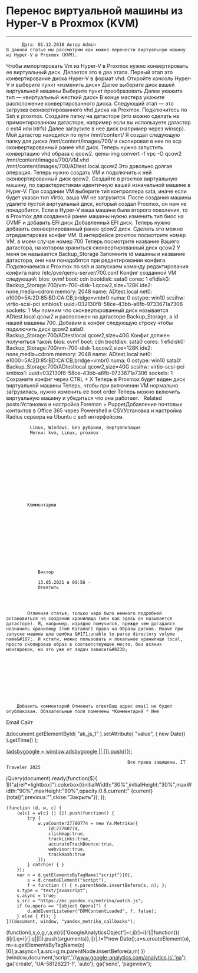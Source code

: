 #                 	Перенос виртуальной машины из Hyper-V в Proxmox (KVM)                	  
***            ***

			
            
		
    
	
    	  Дата: 01.12.2018 Автор Admin  
	В данной статье мы рассмотрим как можно перенести виртуальную машину из Hyper-V в Proxmox (KVM).
Чтобы импортировать Vm из Hyper-V в Proxmox нужно конвертировать ее виртуальный диск.
Делается это в два этапа.
Первый этап это конвертирование диска Hyper-V в формат vhd.
Откройте консоль Hyper-V и выберите пункт &#171;изменить диск&#187;
Далее выберите диск вашей виртуальной машины
Выберите пункт преобразовать
Далее укажите тип &#8212; &#171;виртуальный жесткий диск&#187;
В конце мастера укажите расположение конвертированного диска.
Следующий этап &#8212; это загрузка сконвертированного vhd диска на Proxmox.
Подключитесь по Ssh к proxmox.
Создайте папку на датасторе (это можно сделать на примонтированном датасторе, например если вы используете датастор с ext4 или btrfs)
Далее загрузите в нее диск (например через winscp).
Мой датастор находится по пути /mnt/content/
Я создал следующую папку для диска /mnt/content/images/700/ и скопировал в нее по scp сконвертированный ранее vhd диск.
Теперь нужно запустить конвертацию vhd образа с qcow2.
qemu-img convert -f vpc -O qcow2 /mnt/content/images/700/VM.vhd /mnt/content/images/700/ADtest.local.qcow2
Это довольно долгая операция.
Теперь нужно создать VM и подключить к ней сконвертированный диск qcow2.
Создайте в proxmox виртуальную машину, по характеристикам идентичную вашей изначальной машине в Hyper-V.
При создании VM выберите тип контроллера sata, иначе если будет указан тип Virtio, ваша VM не загрузится.
После создания машины удалите пустой виртуальный диск, который создал Proxmox, он нам не понадобится.
Если в Hyper-V ваша машина была второго поколения, то в Proxmox для созданной ранее машины нужно изменить тип биос на OVMF и добавить EFI диск
Добавленный EFI диск.
Теперь нужно добавить сконвертированный ранее qcow2 диск.
Сделать это можно отредактировав конфиг VM.
В интерфейсе proxmox посмотрите номер VM, в моем случае номер 700
Теперь посмотрите название Вашего датастора, на котором храниться сконвертированный диск qcow2
У меня он называется Backup_Storage
Запомните id машины и название датастора, они нам понадобятся при редактировании конфига.
Подключаемся к Proxmox по ssh и запускаем команду редактирования конфига
nano /etc/pve/qemu-server/700.conf
Конфиг созданной VM следующий:
bios: ovmf
boot: cdn
bootdisk: sata0
cores: 1
efidisk0: Backup_Storage:700/vm-700-disk-1.qcow2,size=128K
ide2: none,media=cdrom
memory: 2048
name: ADtest.local
net0: e1000=5A:2D:85:BD:CA:CB,bridge=vmbr0
numa: 0
ostype: win10
scsihw: virtio-scsi-pci
smbios1: uuid=032130f8-58ce-43bb-a6fb-9733671a7306
sockets: 1
Мы помним что сконвертированный диск называется ADtest.local.qcow2 и расположен на датасторе Backup_Storage, а id нашей машины 700.
Добавим в конфиг следующую строку чтобы подключить диск qcow2
sata0: Backup_Storage:700/ADtestlocal.qcow2,size=40G
Конфиг должен получиться такой:
bios: ovmf
boot: cdn
bootdisk: sata0
cores: 1
efidisk0: Backup_Storage:700/vm-700-disk-1.qcow2,size=128K
ide2: none,media=cdrom
memory: 2048
name: ADtest.local
net0: e1000=5A:2D:85:BD:CA:CB,bridge=vmbr0
numa: 0
ostype: win10
sata0: Backup_Storage:700/ADtestlocal.qcow2,size=40G
scsihw: virtio-scsi-pci
smbios1: uuid=032130f8-58ce-43bb-a6fb-9733671a7306
sockets: 1
Сохраните конфиг через CTRL + X
Теперь в Proxmox будет виден диск виртуальной машины
Теперь, чтобы при включении VM нормально загрузилась, нужно изменить ее boot order
Теперь можно включить виртуальную машину и убедиться что она работает.
&nbsp;
Related posts:Установка и настройка Foreman + PuppetДобавление почтовых контактов в Office 365 через Powershell и CSVУстановка и настройка Radius сервера на Ubuntu с веб интерфейсом.
        
             Linux, Windows, Без рубрики, Виртуализация 
             Метки: kvm, Linux, proxmox  
        
            
        
    
                        
                    
                    
                
        
                
	
    	
        
        	Комментарии
        
		
		 
    
    
        
                    
         
        
            
            
                
                Виктор
                  
                13.05.2021 в 09:56 - 
                Ответить                                
                
            
    
                      
            Отличная статья, только надо было немного подробней остановиться на создании хранилища (или как здесь он называется датасторе). Я, например, изрядно помучился, прежде чем догадался назначить хранилищу (тип Каталог) права на Образы дисков. Иначе при запуске машины шла ошибка &#171;unable to parse directory volume name&#187;. И кстати, можно пользовать и локальное хранилище local, просто скопировав образ в соответствующее место, без всяких монтировок, но это уже от задач зависит&#8230;
          
        
        
        
    
    
	
    
	
		
		Добавить комментарий Отменить ответВаш адрес email не будет опубликован. Обязательные поля помечены *Комментарий * Имя 
Email 
Сайт 
 
&#916;document.getElementById( "ak_js_1" ).setAttribute( "value", ( new Date() ).getTime() );	
	
<ins class="adsbygoogle"
     style="display:block"
     data-ad-client="ca-pub-1890562251101921"
     data-ad-slot="9117958896"
     data-ad-format="auto">
(adsbygoogle = window.adsbygoogle || []).push({});
			
        
        
		
        
           
    
    
  
	
    
		
        
             
			
                
                    
                                                  Все права защищены. IT Traveler 2025 
                         
                        
																														                    
                    
				
                
                
    
			
		                            
	
	
                
                
			
                
		
        
	
    
jQuery(document).ready(function($){
  $("a[rel*=lightbox]").colorbox({initialWidth:"30%",initialHeight:"30%",maxWidth:"90%",maxHeight:"90%",opacity:0.8,current:" {current}  {total}",previous:"",close:"Закрыть"});
});
  
    (function (d, w, c) {
        (w[c] = w[c] || []).push(function() {
            try {
                w.yaCounter27780774 = new Ya.Metrika({
                    id:27780774,
                    clickmap:true,
                    trackLinks:true,
                    accurateTrackBounce:true,
                    webvisor:true,
                    trackHash:true
                });
            } catch(e) { }
        });
        var n = d.getElementsByTagName("script")[0],
            s = d.createElement("script"),
            f = function () { n.parentNode.insertBefore(s, n); };
        s.type = "text/javascript";
        s.async = true;
        s.src = "https://mc.yandex.ru/metrika/watch.js";
        if (w.opera == "[object Opera]") {
            d.addEventListener("DOMContentLoaded", f, false);
        } else { f(); }
    })(document, window, "yandex_metrika_callbacks");
  (function(i,s,o,g,r,a,m){i['GoogleAnalyticsObject']=r;i[r]=i[r]||function(){
  (i[r].q=i[r].q||[]).push(arguments)},i[r].l=1*new Date();a=s.createElement(o),
  m=s.getElementsByTagName(o)[0];a.async=1;a.src=g;m.parentNode.insertBefore(a,m)
  })(window,document,'script','//www.google-analytics.com/analytics.js','ga');
  ga('create', 'UA-58126221-1', 'auto');
  ga('send', 'pageview');
